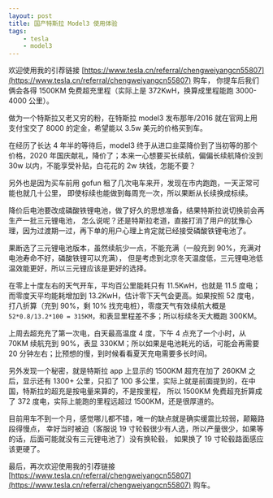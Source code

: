 ```yaml
---
layout: post
title: 国产特斯拉 Model3 使用体验
tags:
    - tesla
    - model3
---
```


欢迎使用我的引荐链接 [https://www.tesla.cn/referral/chengweiyangcn55807](https://www.tesla.cn/referral/chengweiyangcn55807) 购车，
你提车后我们俩会各得 1500KM 免费超充里程（实际上是 372KwH，换算成里程能跑 3000-4000 公里）。

做为一个特斯拉又老又穷的粉，在特斯拉 model3 发布那年/2016 就在官网上用支付宝交了
8000 的定金，希望能以 3.5w 美元的价格买到车。

在经历了长达 4 年半的等待后，model3 终于从进口韭菜降价到了当初等的那个价格，2020
年国庆献礼，降价了；本来一心想要买长续航，偏偏长续航降价没到 30w
以内，不能享受补贴，白花花的 2w 块钱，怎能不要？

另外也是因为买车前用 gofun 租了几次电车来开，发现在市内跑跑，一天正常可能也就几十公里，
即使标续也能做到每周充一次，所以果断从长续换成标续。

降价后电池要改成磷酸铁锂电池，做了好久的思想准备，结果特斯拉说切换前会再生产一批三元锂电池，
怎么说呢？还是特斯拉老道，直接打消了用户的犹豫心理，因为过渡期一过，再下单的用户心理上肯定就已经接受磷酸铁锂电池了。

果断选了三元锂电池版本，虽然续航少一点，不能充满（一般充到 90%，充满对电池寿命不好，磷酸铁锂可以充满），
但是考虑到北京冬天温度低，三元锂电池低温效能更好，所以三元锂应该是更好的选择。

在零上十度左右的天气开车，平均百公里能耗只有 11.5KwH，也就是 11.5
度电；而零度天平均能耗增加到 13.2KwH，估计零下天气会更高。如果按照 52
度电，打八折算（充到 90%，剩 10% 找充电桩），零度天气有效续航大概是
`52*0.8/13.2*100 = 315KM`，和表显里程差不多；所以标续冬天大概跑 300KM。

上周去超充充了第一次电，白天最高温度 4 度，下午 4 点充了一个小时，从 70KM
续航充到 90%，表显 330KM；所以如果是电池耗光的话，可能会再需要 20
分钟左右；比预想的慢，到时候看看夏天充电需要多长时间。

另外发现一个秘密，就是特斯拉 app 上显示的 1500KM 超充在加了 260KM 之后，显示还有
1300+ 公里，只扣了 100 多公里，实际上就是前面提到的，在中国，特斯拉的超充是按电量来算的，不是按里程，
所以 1500KM 免费超充折算成了 372 度电，实际上能跑的里程远超过
1500KM，还是很厚道的。

目前用车不到一个月，感觉哪儿都不错，唯一的缺点就是确实缓震比较弱，颠簸路段得慢点，
幸好当时被迫（客服说 19 寸轮毂很少有人选，所以产量很少，如果等的话，后面可能就没有三元锂电池了）没有换轮毂，
如果换了 19 寸轮毂路面感应该更硬了。

最后，再次欢迎使用我的引荐链接 [https://www.tesla.cn/referral/chengweiyangcn55807](https://www.tesla.cn/referral/chengweiyangcn55807) 购车。
